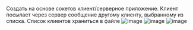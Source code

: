 Создать на основе сокетов клиент/серверное приложение. Клиент посылает через сервер сообщение другому клиенту, выбранному из списка. Список клиентов храниться в файле
![image](https://github.com/user-attachments/assets/2dde0d96-3dc3-45d7-9609-b2eb35aa7848)
![image](https://github.com/user-attachments/assets/e731d014-7a3a-4fe3-9a84-945738c2fa96)
![image](https://github.com/user-attachments/assets/3624da5b-8541-476b-b685-cbc59e6a9316)
